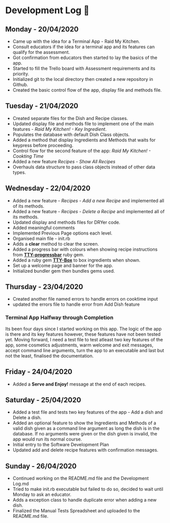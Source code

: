 # **Development Log** :open_book:

## **Monday - 20/04/2020**

* Came up with the idea for a Terminal App - Raid My Kitchen.
* Consult educators if the idea for a terminal app and its features can qualify for the assessment.
* Got confirmation from educators then started to lay the basics of the app.
* Started to fill the Trello board with Assessment requirements and its priority.
* Initialized git to the local directory then created a new repository in Github.
* Created the basic control flow of the app, display file and methods file.

## **Tuesday - 21/04/2020**

* Created separate files for the Dish and Recipe classes.
* Updated display file and methods file to implement one of the main features - *Raid My Kitchen! - Key Ingredient*.
* Populates the database with default Dish Class objects.
* Added a method that display Ingredients and Methods that waits for keypress before proceeding.
* Control flow for the second feature of the app: *Raid My Kitchen! - Cookting Time*
* Added a new feature *Recipes - Show All Recipes*
* Overhauls data structure to pass class objects instead of other data types.

## **Wednesday - 22/04/2020**

* Added a new feature - *Recipes - Add a new Recipe* and implemented all of its methods.
* Added a new feature - *Recipes - Delete a Recipe* and implemented all of its methods.
* Updated display and methods files for DRYer code.
* Added meaningful comments
* Implemented Previous Page options each level.
* Organised main file - init.rb
* Adds a **clear** method to clear the screen.
* Added a progress bar with colours when showing recipe instructions from [**TTY-progressbar**](https://github.com/piotrmurach/tty-progressbar) ruby gem.
* Added a ruby gem [**TTY-Box**](https://github.com/piotrmurach/tty-box) to box ingredients when shown.
* Set up a welcome page and banner for the app.
* Initialized bundler gem then bundles gems used.

## **Thursday - 23/04/2020**

* Created another file named errors to handle errors on cooktime input
* updated the errors file to handle error from Add Dish feature

### **Terminal App Halfway through Completion**
Its been four days since I started working on this app. The logic of the app is there and its key features however, these features have not been tested yet. Moving forward, I need a test file to test atleast two key features of the app, some cosmetics adjustments, warm welcome and exit messages, accept command line arguments, turn the app to an executable and last but not the least, finalised the documentation.

## **Friday - 24/04/2020**

* Added a **Serve and Enjoy!** message at the end of each recipes.


## **Saturday - 25/04/2020**

* Added a test file and tests two key features of the app - Add a dish and Delete a dish.
* Added an optional feature to show the Ingredients and Methods of a valid dish given as a command line argument as long the dish is in the database. If no arguments were given or the dish given is invalid, the app would run its normal course.
* Initial entry to the Software Development Plan
* Updated add and delete recipe features with confirmation messages.

## **Sunday - 26/04/2020**

* Continued working on the README.md file and the Development Log.md
* Tried to make init.rb executable but failed to do so, decided to wait until Monday to ask an educator.
* Adds a exception class to handle duplicate error when adding a new dish.
* Finalized the Manual Tests Spreadsheet and uploaded to the README.md file.